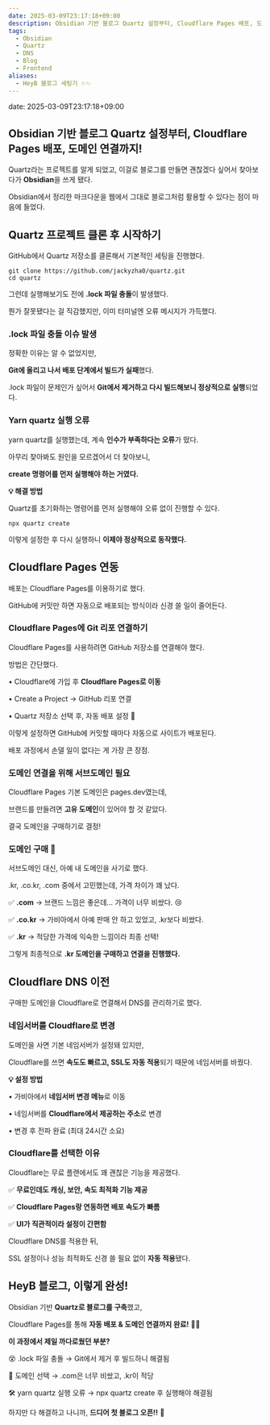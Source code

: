 ```yaml
---
date: 2025-03-09T23:17:18+09:00
description: Obsidian 기반 블로그 Quartz 설정부터, Cloudflare Pages 배포, 도메인 연결까지!
tags:
  - Obsidian
  - Quartz
  - DNS
  - Blog
  - Frontend
aliases:
  - HeyB 블로그 세팅기 ✨✨
---
```

date: 2025-03-09T23:17:18+09:00
## **Obsidian 기반 블로그 Quartz 설정부터, Cloudflare Pages 배포, 도메인 연결까지!**

Quartz라는 프로젝트를 알게 되었고, 이걸로 블로그를 만들면 괜찮겠다 싶어서 찾아보다가 **Obsidian**을 쓰게 됐다.

Obsidian에서 정리한 마크다운을 웹에서 그대로 블로그처럼 활용할 수 있다는 점이 마음에 들었다.

  

## **Quartz 프로젝트 클론 후 시작하기**

  

GitHub에서 Quartz 저장소를 클론해서 기본적인 세팅을 진행했다.

```
git clone https://github.com/jackyzha0/quartz.git
cd quartz
```

그런데 실행해보기도 전에 **.lock 파일 충돌**이 발생했다.

뭔가 잘못됐다는 걸 직감했지만, 이미 터미널엔 오류 메시지가 가득했다.

  

### **.lock 파일 충돌 이슈 발생**

  

정확한 이유는 알 수 없었지만,

**Git에 올리고 나서 배포 단계에서 빌드가 실패**했다.

.lock 파일이 문제인가 싶어서 **Git에서 제거하고 다시 빌드해보니 정상적으로 실행**되었다.

  

### **Yarn quartz 실행 오류**

  

yarn quartz를 실행했는데, 계속 **인수가 부족하다는 오류**가 떴다.

아무리 찾아봐도 원인을 모르겠어서 더 찾아보니,

**create 명령어를 먼저 실행해야 하는 거였다.**

  

**💡 해결 방법**


Quartz를 초기화하는 명령어를 먼저 실행해야 오류 없이 진행할 수 있다.

```
npx quartz create
```

이렇게 설정한 후 다시 실행하니 **이제야 정상적으로 동작했다.**

  

## **Cloudflare Pages 연동**

  

배포는 Cloudflare Pages를 이용하기로 했다.

GitHub에 커밋만 하면 자동으로 배포되는 방식이라 신경 쓸 일이 줄어든다.

  

### **Cloudflare Pages에 Git 리포 연결하기**

  

Cloudflare Pages를 사용하려면 GitHub 저장소를 연결해야 했다.

방법은 간단했다.

• Cloudflare에 가입 후 **Cloudflare Pages로 이동**

• Create a Project → GitHub 리포 연결

• Quartz 저장소 선택 후, 자동 배포 설정 🎉

  

이렇게 설정하면 GitHub에 커밋할 때마다 자동으로 사이트가 배포된다.

배포 과정에서 손댈 일이 없다는 게 가장 큰 장점.

  

### **도메인 연결을 위해 서브도메인 필요**

  

Cloudflare Pages 기본 도메인은 pages.dev였는데,

브랜드를 만들려면 **고유 도메인**이 있어야 할 것 같았다.

결국 도메인을 구매하기로 결정!

  

### **도메인 구매 💸**

  

서브도메인 대신, 아예 내 도메인을 사기로 했다.

.kr, .co.kr, .com 중에서 고민했는데, 가격 차이가 꽤 났다.

  

✅ **.com** → 브랜드 느낌은 좋은데… 가격이 너무 비쌌다. 😢

✅ **.co.kr** → 가비아에서 아예 판매 안 하고 있었고, .kr보다 비쌌다.

✅ **.kr** → 적당한 가격에 익숙한 느낌이라 최종 선택!

  

그렇게 최종적으로 **.kr 도메인을 구매하고 연결을 진행했다.**

  

## **Cloudflare DNS 이전**

  

구매한 도메인을 Cloudflare로 연결해서 DNS를 관리하기로 했다.

  

### **네임서버를 Cloudflare로 변경**

  

도메인을 사면 기본 네임서버가 설정돼 있지만,

Cloudflare를 쓰면 **속도도 빠르고, SSL도 자동 적용**되기 때문에 네임서버를 바꿨다.

  

**💡 설정 방법**

• 가비아에서 **네임서버 변경 메뉴**로 이동

• 네임서버를 **Cloudflare에서 제공하는 주소**로 변경

• 변경 후 전파 완료 (최대 24시간 소요)

  

### **Cloudflare를 선택한 이유**

  

Cloudflare는 무료 플랜에서도 꽤 괜찮은 기능을 제공했다.

  

✅ **무료인데도 캐싱, 보안, 속도 최적화 기능 제공**

✅ **Cloudflare Pages랑 연동하면 배포 속도가 빠름**

✅ **UI가 직관적이라 설정이 간편함**

  

Cloudflare DNS를 적용한 뒤,

SSL 설정이나 성능 최적화도 신경 쓸 필요 없이 **자동 적용**됐다.

  

## **HeyB 블로그, 이렇게 완성!**

  

Obsidian 기반 **Quartz로 블로그를 구축**했고,

Cloudflare Pages를 통해 **자동 배포 & 도메인 연결까지 완료!** 🚀✨

  

**이 과정에서 제일 까다로웠던 부분?**

  

😵 .lock 파일 충돌 → Git에서 제거 후 빌드하니 해결됨

🤔 도메인 선택 → .com은 너무 비쌌고, .kr이 적당

🛠️ yarn quartz 실행 오류 → npx quartz create 후 실행해야 해결됨

  

하지만 다 해결하고 나니까, **드디어 첫 블로그 오픈!!** 🎉
